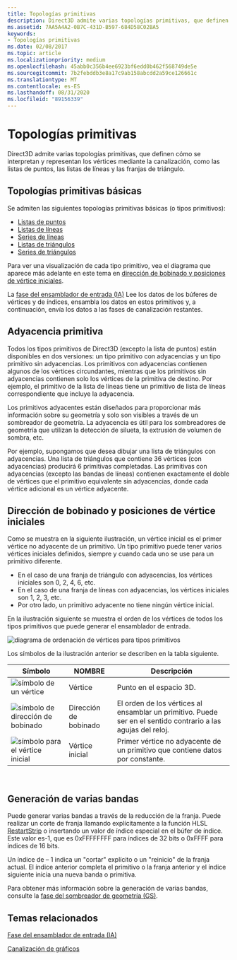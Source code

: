 ```yaml
---
title: Topologías primitivas
description: Direct3D admite varias topologías primitivas, que definen cómo se interpretan y representan los vértices mediante la canalización, como las listas de puntos, las listas de líneas y las franjas de triángulo.
ms.assetid: 7AA5A4A2-0B7C-431D-B597-684D58C02BA5
keywords:
- Topologías primitivas
ms.date: 02/08/2017
ms.topic: article
ms.localizationpriority: medium
ms.openlocfilehash: 45abb0c356b4ee6923bf6edd0b462f568749de5e
ms.sourcegitcommit: 7b2febddb3e8a17c9ab158abcdd2a59ce126661c
ms.translationtype: MT
ms.contentlocale: es-ES
ms.lasthandoff: 08/31/2020
ms.locfileid: "89156339"
---
```

# <a name="primitive-topologies"></a>Topologías primitivas


Direct3D admite varias topologías primitivas, que definen cómo se interpretan y representan los vértices mediante la canalización, como las listas de puntos, las listas de líneas y las franjas de triángulo.

## <a name="span-idprimitive_typesspanspan-idprimitive_typesspanspan-idprimitive_typesspanbasic-primitive-topologies"></a><span id="Primitive_Types"></span><span id="primitive_types"></span><span id="PRIMITIVE_TYPES"></span>Topologías primitivas básicas


Se admiten las siguientes topologías primitivas básicas (o tipos primitivos):

-   [Listas de puntos](point-lists.md)
-   [Listas de líneas](line-lists.md)
-   [Series de líneas](line-strips.md)
-   [Listas de triángulos](triangle-lists.md)
-   [Series de triángulos](triangle-strips.md)

Para ver una visualización de cada tipo primitivo, vea el diagrama que aparece más adelante en este tema en [dirección de bobinado y posiciones de vértice iniciales](#winding-direction-and-leading-vertex-positions).

La [fase del ensamblador de entrada (IA)](input-assembler-stage--ia-.md) Lee los datos de los búferes de vértices y de índices, ensambla los datos en estos primitivos y, a continuación, envía los datos a las fases de canalización restantes.

## <a name="span-idprimitive_adjacencyspanspan-idprimitive_adjacencyspanspan-idprimitive_adjacencyspanprimitive-adjacency"></a><span id="Primitive_Adjacency"></span><span id="primitive_adjacency"></span><span id="PRIMITIVE_ADJACENCY"></span>Adyacencia primitiva


Todos los tipos primitivos de Direct3D (excepto la lista de puntos) están disponibles en dos versiones: un tipo primitivo con adyacencias y un tipo primitivo sin adyacencias. Los primitivos con adyacencias contienen algunos de los vértices circundantes, mientras que los primitivos sin adyacencias contienen solo los vértices de la primitiva de destino. Por ejemplo, el primitivo de la lista de líneas tiene un primitivo de lista de líneas correspondiente que incluye la adyacencia.

Los primitivos adyacentes están diseñados para proporcionar más información sobre su geometría y solo son visibles a través de un sombreador de geometría. La adyacencia es útil para los sombreadores de geometría que utilizan la detección de silueta, la extrusión de volumen de sombra, etc.

Por ejemplo, supongamos que desea dibujar una lista de triángulos con adyacencias. Una lista de triángulos que contiene 36 vértices (con adyacencias) producirá 6 primitivas completadas. Las primitivas con adyacencias (excepto las bandas de líneas) contienen exactamente el doble de vértices que el primitivo equivalente sin adyacencias, donde cada vértice adicional es un vértice adyacente.

## <a name="span-idwinding_direction_and_leading_vertex_positionsspanspan-idwinding_direction_and_leading_vertex_positionsspanspan-idwinding_direction_and_leading_vertex_positionsspanspan-idwinding-direction-and-leading-vertex-positionsspanwinding-direction-and-leading-vertex-positions"></a><span id="Winding_Direction_and_Leading_Vertex_Positions"></span><span id="winding_direction_and_leading_vertex_positions"></span><span id="WINDING_DIRECTION_AND_LEADING_VERTEX_POSITIONS"></span><span id="winding-direction-and-leading-vertex-positions"></span>Dirección de bobinado y posiciones de vértice iniciales


Como se muestra en la siguiente ilustración, un vértice inicial es el primer vértice no adyacente de un primitivo. Un tipo primitivo puede tener varios vértices iniciales definidos, siempre y cuando cada uno se use para un primitivo diferente.

-   En el caso de una franja de triángulo con adyacencias, los vértices iniciales son 0, 2, 4, 6, etc.
-   En el caso de una franja de líneas con adyacencias, los vértices iniciales son 1, 2, 3, etc.
-   Por otro lado, un primitivo adyacente no tiene ningún vértice inicial.

En la ilustración siguiente se muestra el orden de los vértices de todos los tipos primitivos que puede generar el ensamblador de entrada.

![diagrama de ordenación de vértices para tipos primitivos](images/d3d10-primitive-topologies.png)

Los símbolos de la ilustración anterior se describen en la tabla siguiente.

| Símbolo                                                                                   | NOMBRE              | Descripción                                                                         |
|------------------------------------------------------------------------------------------|-------------------|-------------------------------------------------------------------------------------|
| ![símbolo de un vértice](images/d3d10-primitive-topologies-vertex.png)                     | Vértice            | Punto en el espacio 3D.                                                                |
| ![símbolo de dirección de bobinado](images/d3d10-primitive-topologies-winding-direction.png) | Dirección de bobinado | El orden de los vértices al ensamblar un primitivo. Puede ser en el sentido contrario a las agujas del reloj. |
| ![símbolo para el vértice inicial](images/d3d10-primitive-topologies-leading-vertex.png)       | Vértice inicial    | Primer vértice no adyacente de un primitivo que contiene datos por constante.       |

 

## <a name="span-idgenerating_multiple_stripsspanspan-idgenerating_multiple_stripsspanspan-idgenerating_multiple_stripsspangenerating-multiple-strips"></a><span id="Generating_Multiple_Strips"></span><span id="generating_multiple_strips"></span><span id="GENERATING_MULTIPLE_STRIPS"></span>Generación de varias bandas


Puede generar varias bandas a través de la reducción de la franja. Puede realizar un corte de franja llamando explícitamente a la función HLSL [RestartStrip](/windows/desktop/direct3dhlsl/dx-graphics-hlsl-so-restartstrip) o insertando un valor de índice especial en el búfer de índice. Este valor es-1, que es 0xFFFFFFFF para índices de 32 bits o 0xFFFF para índices de 16 bits.

Un índice de – 1 indica un "cortar" explícito o un "reinicio" de la franja actual. El índice anterior completa el primitivo o la franja anterior y el índice siguiente inicia una nueva banda o primitiva.

Para obtener más información sobre la generación de varias bandas, consulte la [fase del sombreador de geometría (GS)](geometry-shader-stage--gs-.md).

## <a name="span-idrelated-topicsspanrelated-topics"></a><span id="related-topics"></span>Temas relacionados


[Fase del ensamblador de entrada (IA)](input-assembler-stage--ia-.md)

[Canalización de gráficos](graphics-pipeline.md)

 

 